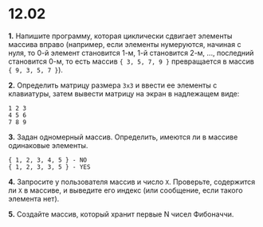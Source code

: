 # 12.02

**1.** Напишите программу, которая циклически сдвигает элементы массива вправо (например, если элементы нумеруются, начиная с нуля, то 0-й элемент становится 1-м, 1-й становится 2-м, ..., последний становится 0-м, то есть массив `{ 3, 5, 7, 9 }` превращается в массив `{ 9, 3, 5, 7 }`).

**2.** Определить матрицу размера `3x3` и ввести ее элементы с клавиатуры, затем вывести матрицу на экран в надлежащем виде:

```
1 2 3
4 5 6
7 8 9
```

**3.** Задан одномерный массив. Определить, имеются ли в массиве одинаковые элементы.

```
{ 1, 2, 3, 4, 5 } - NO
{ 1, 2, 3, 3, 5 } - YES
```

**4.** Запросите у пользователя массив и число `X`. Проверьте, содержится ли `X` в массиве, и выведите его индекс (или сообщение, если такого элемента нет).

**5.** Создайте массив, который хранит первые N чисел Фибоначчи.
